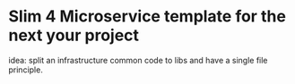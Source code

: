 # Slim 4 Microservice template for the next your project

idea: split an infrastructure common code to libs and have a single file principle.
